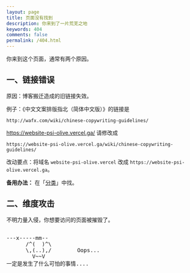 ```yaml
---
layout: page
title: 页面没有找到
description: 你来到了一片荒芜之地
keywords: 404
comments: false
permalink: /404.html
---
```


你来到这个页面，通常有两个原因。

## 一、链接错误

原因：博客搬迁造成的旧链接失效。

例子：《中文文案排版指北（简体中文版）》的链接是

```
http://wafx.com/wiki/chinese-copywriting-guidelines/
```
https://website-psi-olive.vercel.ga/
请修改成

```
https://website-psi-olive.vercel.ga/wiki/chinese-copywriting-guidelines/
```

改动要点：将域名 `website-psi-olive.vercel` 改成 `https://website-psi-olive.vercel.ga`。

**备用办法：** 在「[分类](/categories/)」中找。

## 二、维度攻击

不明力量入侵，你想要访问的页面被摧毁了。

<!----------------------------------------------------------------
                   mm
                /^(  )^\                                        Ascii arts included in this page:
                \,(..),/                                        - R2D2, provided by: http://www.chris.com/
                  V~~V                       
                                                   
                                    8                     
                                    8        
.oPYo. `o  o' .oPYo. ooYoYo. .oPYo. 8 .oPYo. 
8oooo8  `bd'  .oooo8 8' 8  8 8    8 8 8oooo8 
8.      d'`b  8    8 8  8  8 8    8 8 8.     
`Yooo' o'  `o `YooP8 8  8  8 8YooP' 8 `Yooo' 
:.....:..:::..:.....:..:..:..8 ....:..:.....:         - Texts, generated from: http://www.network-science.de/ascii/  
:::::::::::::::::::::::::::::8 ::::::::::::::         http:// cnfeat.github.io
:::::::::::::::::::::::::::::..::::::::::::::       
------------------------------------------------------------------>

  <style>
    pre {
          background: none;
          border: none;
    }
  </style>

  <pre>         
---x-----mm--
      /^(  )^\
      \,(..),/        Oops...
        V~~V                     
一定是发生了什么可怕的事情....
    </pre>
